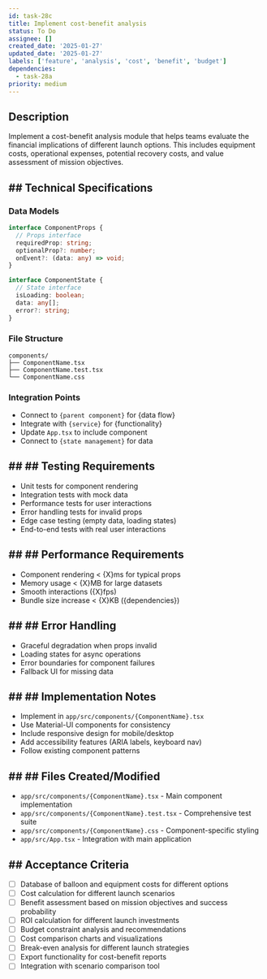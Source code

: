 ```yaml
---
id: task-28c
title: Implement cost-benefit analysis
status: To Do
assignee: []
created_date: '2025-01-27'
updated_date: '2025-01-27'
labels: ['feature', 'analysis', 'cost', 'benefit', 'budget']
dependencies:
  - task-28a
priority: medium
---
```


## Description

Implement a cost-benefit analysis module that helps teams evaluate the financial implications of different launch options. This includes equipment costs, operational expenses, potential recovery costs, and value assessment of mission objectives.

## ## Technical Specifications

### Data Models
```typescript
interface ComponentProps {
  // Props interface
  requiredProp: string;
  optionalProp?: number;
  onEvent?: (data: any) => void;
}

interface ComponentState {
  // State interface
  isLoading: boolean;
  data: any[];
  error?: string;
}
```

### File Structure
```
components/
├── ComponentName.tsx
├── ComponentName.test.tsx
└── ComponentName.css
```

### Integration Points
- Connect to `{parent component}` for {data flow}
- Integrate with `{service}` for {functionality}
- Update `App.tsx` to include component
- Connect to `{state management}` for data

## ## ## Testing Requirements
- Unit tests for component rendering
- Integration tests with mock data
- Performance tests for user interactions
- Error handling tests for invalid props
- Edge case testing (empty data, loading states)
- End-to-end tests with real user interactions

## ## ## Performance Requirements
- Component rendering < {X}ms for typical props
- Memory usage < {X}MB for large datasets
- Smooth interactions ({X}fps)
- Bundle size increase < {X}KB ({dependencies})

## ## ## Error Handling
- Graceful degradation when props invalid
- Loading states for async operations
- Error boundaries for component failures
- Fallback UI for missing data

## ## ## Implementation Notes
- Implement in `app/src/components/{ComponentName}.tsx`
- Use Material-UI components for consistency
- Include responsive design for mobile/desktop
- Add accessibility features (ARIA labels, keyboard nav)
- Follow existing component patterns

## ## ## Files Created/Modified
- `app/src/components/{ComponentName}.tsx` - Main component implementation
- `app/src/components/{ComponentName}.test.tsx` - Comprehensive test suite
- `app/src/components/{ComponentName}.css` - Component-specific styling
- `app/src/App.tsx` - Integration with main application

## ## Acceptance Criteria
- [ ] Database of balloon and equipment costs for different options
- [ ] Cost calculation for different launch scenarios
- [ ] Benefit assessment based on mission objectives and success probability
- [ ] ROI calculation for different launch investments
- [ ] Budget constraint analysis and recommendations
- [ ] Cost comparison charts and visualizations
- [ ] Break-even analysis for different launch strategies
- [ ] Export functionality for cost-benefit reports
- [ ] Integration with scenario comparison tool 